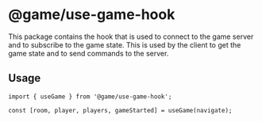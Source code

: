 # @game/use-game-hook
This package contains the hook that is used to connect to the game server and to subscribe to the game state.
This is used by the client to get the game state and to send commands to the server.

## Usage
```tsx
import { useGame } from '@game/use-game-hook';

const [room, player, players, gameStarted] = useGame(navigate);
```
